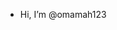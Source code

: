 -  Hi, I’m @omamah123


<!---
omamah123/omamah123 is a ✨ special ✨ repository because its `README.md` (this file) appears on your GitHub profile.
You can click the Preview link to take a look at your changes.
--->
